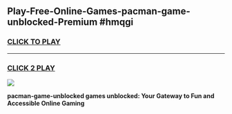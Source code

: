 
## Play-Free-Online-Games-pacman-game-unblocked-Premium #hmqgi
<h3>
<a href="https://premium.freeplayer.one?title=pacman-game-unblocked&ref=8M">CLICK TO PLAY</a></h3>
<hr>

<h3>
<a href="https://premium.freeplayer.one?title=pacman-game-unblocked&ref=8M">CLICK 2 PLAY</a>
  
</h3>

<a href="https://premium.freeplayer.one?title=pacman-game-unblocked&ref=8M"><img src="https://clearcache.store/games.png"></a>


**pacman-game-unblocked games unblocked: Your Gateway to Fun and Accessible Online Gaming**
